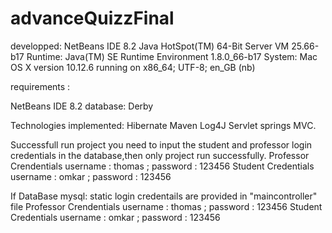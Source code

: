 # advanceQuizzFinal

developped: NetBeans IDE 8.2 
Java HotSpot(TM) 64-Bit Server VM 25.66-b17 
Runtime: Java(TM) SE Runtime Environment 1.8.0_66-b17 
System: Mac OS X version 10.12.6 running on x86_64; UTF-8; en_GB (nb)

requirements :

NetBeans IDE 8.2
database: Derby

Technologies implemented: Hibernate Maven Log4J Servlet springs MVC.

Successfull run project you need to input the student and professor login credentials in the database,then only project run successfully.
Professor Crendentials username : thomas ; password : 123456
Student Credentials username : omkar ; password : 123456



If DataBase mysql: static login credentails are provided in "maincontroller" file 
Professor Crendentials username : thomas ; password : 123456
Student Credentials username : omkar ; password : 123456
